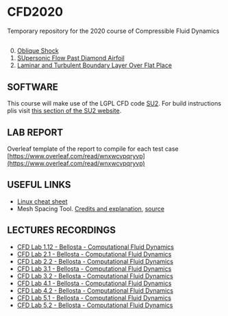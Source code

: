 # CFD2020
Temporary repository for the 2020 course of Compressible Fluid Dynamics
## 
0. [Oblique Shock](OBLIQUE_SHOCK)
1. [SUpersonic Flow Past Diamond Airfoil](DIAMOND)
2. [Laminar and Turbulent Boundary Layer Over Flat Place](FLAT_PLATE)


## SOFTWARE
This course will make use of the LGPL CFD code [SU2](https://su2code.github.io). For build instructions plis visit [this section of the SU2 website](https://su2code.github.io/docs_v7/Build-SU2-Linux-MacOS/).

## LAB REPORT
Overleaf template of the report to compile for each test case 
[https://www.overleaf.com/read/wnxwcvpqryvp](https://www.overleaf.com/read/wnxwcvpqryvp)

## USEFUL LINKS
- [Linux cheat sheet](Linux_cheat_sheet.pdf)
- Mesh Spacing Tool. [Credits and explanation](https://www.cfd-online.com/Forums/openfoam-meshing/61785-blockmesh-grading-calculator.html), [source](MeshSpace.zip)

## LECTURES RECORDINGS
- [CFD Lab 1.12 - Bellosta - Computational Fluid Dynamics](https://politecnicomilano.webex.com/recordingservice/sites/politecnicomilano/recording/playback/2d2414bf22da4254a62d96b5c5bd9668)
- [CFD Lab 2.1 - Bellosta - Computational Fluid Dynamics](https://politecnicomilano.webex.com/recordingservice/sites/politecnicomilano/recording/playback/aec5aabcd80d409996b366d2c7bf1a0d)
- [CFD Lab 2.2 - Bellosta - Computational Fluid Dynamics](https://politecnicomilano.webex.com/recordingservice/sites/politecnicomilano/recording/playback/8fcdc9bf1650401c886cd06d4b1df538)
- [CFD Lab 3.1 - Bellosta - Computational Fluid Dynamics](https://politecnicomilano.webex.com/recordingservice/sites/politecnicomilano/recording/playback/ed367cdbd3284265add251ee6894a752)
- [CFD Lab 3.2 - Bellosta - Computational Fluid Dynamics](https://politecnicomilano.webex.com/recordingservice/sites/politecnicomilano/recording/playback/fd2924a67d5348b8a41452dfd25bce9b)
- [CFD Lab 4.1 - Bellosta - Computational Fluid Dynamics](https://politecnicomilano.webex.com/recordingservice/sites/politecnicomilano/recording/playback/ebc3cd5d0a9741449371be3b26f77e6e)
- [CFD Lab 4.2 - Bellosta - Computational Fluid Dynamics](https://politecnicomilano.webex.com/recordingservice/sites/politecnicomilano/recording/playback/9d1d315c42714eafa3ff40d1b64dab88)
- [CFD Lab 5.1 - Bellosta - Computational Fluid Dynamics](https://politecnicomilano.webex.com/recordingservice/sites/politecnicomilano/recording/playback/a4562a8a0efe428e88796b32f78bcdd7)
- [CFD Lab 5.2 - Bellosta - Computational Fluid Dynamics](https://politecnicomilano.webex.com/recordingservice/sites/politecnicomilano/recording/playback/78a370e46ca249e6ba0c4e77c1079f0b)


